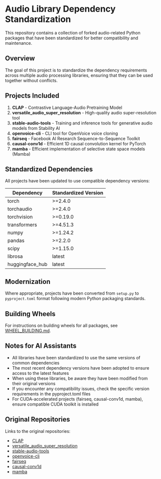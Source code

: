 # Audio Library Dependency Standardization

This repository contains a collection of forked audio-related Python packages that have been standardized for better compatibility and maintenance.

## Overview

The goal of this project is to standardize the dependency requirements across multiple audio processing libraries, ensuring that they can be used together without conflicts.

## Projects Included

1. **CLAP** - Contrastive Language-Audio Pretraining Model
2. **versatile_audio_super_resolution** - High-quality audio super-resolution tool
3. **stable-audio-tools** - Training and inference tools for generative audio models from Stability AI
4. **openvoice-cli** - CLI tool for OpenVoice voice cloning
5. **fairseq** - Facebook AI Research Sequence-to-Sequence Toolkit
6. **causal-conv1d** - Efficient 1D causal convolution kernel for PyTorch
7. **mamba** - Efficient implementation of selective state space models (Mamba)

## Standardized Dependencies

All projects have been updated to use compatible dependency versions:

| Dependency      | Standardized Version  |
|-----------------|----------------------|
| torch           | >=2.4.0              |
| torchaudio      | >=2.4.0              |
| torchvision     | >=0.19.0             |
| transformers    | >=4.51.3             |
| numpy           | >=1.24.2             |
| pandas          | >=2.2.0              |
| scipy           | >=1.15.0             |
| librosa         | latest               |
| huggingface_hub | latest               |

## Modernization

Where appropriate, projects have been converted from `setup.py` to `pyproject.toml` format following modern Python packaging standards.

## Building Wheels

For instructions on building wheels for all packages, see [WHEEL_BUILDING.md](WHEEL_BUILDING.md).

## Notes for AI Assistants

- All libraries have been standardized to use the same versions of common dependencies
- The most recent dependency versions have been adopted to ensure access to the latest features
- When using these libraries, be aware they have been modified from their original versions
- If you encounter any compatibility issues, check the specific version requirements in the pyproject.toml files
- For CUDA-accelerated projects (fairseq, causal-conv1d, mamba), ensure compatible CUDA toolkit is installed

## Original Repositories

Links to the original repositories:
- [CLAP](https://github.com/LAION-AI/CLAP)
- [versatile_audio_super_resolution](https://github.com/haoheliu/versatile_audio_super_resolution)
- [stable-audio-tools](https://github.com/Stability-AI/stable-audio-tools)
- [openvoice-cli](https://github.com/daswer123/OpenVoice-cli)
- [fairseq](https://github.com/pytorch/fairseq)
- [causal-conv1d](https://github.com/Dao-AILab/causal-conv1d)
- [mamba](https://github.com/state-spaces/mamba) 
